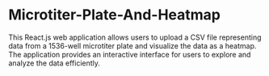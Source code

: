 # Microtiter-Plate-And-Heatmap
This React.js web application allows users to upload a CSV file representing data from a 1536-well microtiter plate and visualize the data as a heatmap. The application provides an interactive interface for users to explore and analyze the data efficiently.
